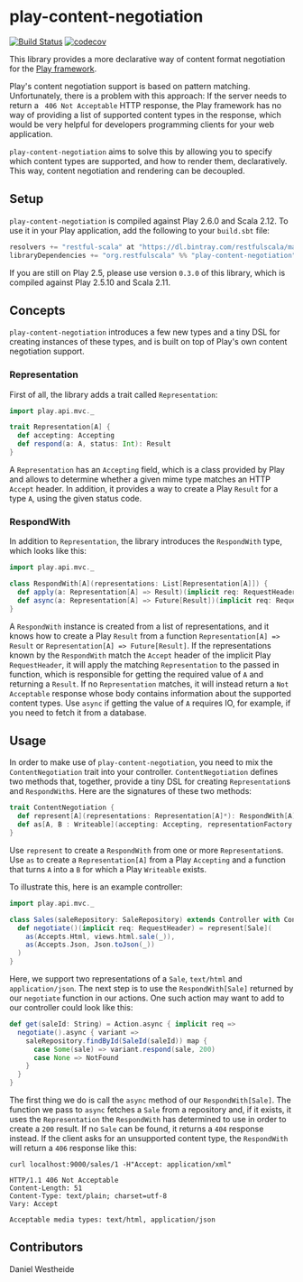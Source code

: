 # play-content-negotiation

[![Build Status](https://api.travis-ci.org/restfulscala/play-content-negotiation.svg?branch=master
)](https://api.travis-ci.org/restfulscala/play-content-negotiation)
[![codecov](https://codecov.io/gh/restfulscala/play-content-negotiation/branch/master/graph/badge.svg)](https://codecov.io/gh/restfulscala/play-content-negotiation)

This library provides a more declarative way of content format negotiation for the [Play framework](https://playframework.com/).

Play's content negotiation support is based on pattern matching. Unfortunately, there is a problem with this approach: If the server needs to return a ` 406 Not Acceptable` HTTP response, the Play framework has no way of providing a list of supported content types in the response, which would be very helpful for developers programming clients for your web application.

`play-content-negotiation` aims to solve this by allowing you to specify which content types are supported, and how to render them, declaratively. This way, content negotiation and rendering can be decoupled.

## Setup

`play-content-negotiation` is compiled against Play 2.6.0 and Scala 2.12. To use it in your Play application, add the following to your `build.sbt` file:

```scala
resolvers += "restful-scala" at "https://dl.bintray.com/restfulscala/maven"
libraryDependencies += "org.restfulscala" %% "play-content-negotiation" % "0.4.0"
```

If you are still on Play 2.5, please use version `0.3.0` of this library, which is compiled against Play 2.5.10 and Scala 2.11.

## Concepts

`play-content-negotiation` introduces a few new types and a tiny DSL for creating instances of these types, and is built on top of Play's own content negotiation support.

### Representation

First of all, the library adds a trait called `Representation`:

```scala
import play.api.mvc._

trait Representation[A] {
  def accepting: Accepting
  def respond(a: A, status: Int): Result
}
```

A `Representation` has an `Accepting` field, which is a class provided by Play and allows to determine whether a given mime type matches an HTTP `Accept` header. In addition, it provides a way to create a Play `Result` for a type `A`, using the given status code.

### RespondWith

In addition to `Representation`, the library introduces the `RespondWith` type, which looks like this:

```scala
import play.api.mvc._

class RespondWith[A](representations: List[Representation[A]]) {
  def apply(a: Representation[A] => Result)(implicit req: RequestHeader): Result = ???
  def async(a: Representation[A] => Future[Result])(implicit req: RequestHeader): Future[Result] = ???
}
```

A `RespondWith` instance is created from a list of representations, and it knows how to create a Play `Result` from a function `Representation[A] => Result` or `Representation[A] => Future[Result]`. If the representations known by the `RespondWith` match the `Accept` header of the implicit Play `RequestHeader`, it will apply the matching `Representation` to the passed in function, which is responsible for getting the required value of `A` and returning a `Result`. If no `Representation` matches, it will instead return a `Not Acceptable` response whose body contains information about the supported content types. Use `async` if getting the value of `A` requires IO, for example, if you need to fetch it from a database.

## Usage

In order to make use of `play-content-negotiation`, you need to mix the `ContentNegotiation` trait into your controller. `ContentNegotiation` defines two methods that, together, provide a tiny DSL for creating `Representation`s and `RespondWith`s. Here are the signatures of these two methods:

```scala
trait ContentNegotiation {
  def represent[A](representations: Representation[A]*): RespondWith[A]
  def as[A, B : Writeable](accepting: Accepting, representationFactory: A => B): Representation[A]
}
```

Use `represent` to create a `RespondWith` from one or more `Representation`s. Use `as` to create a `Representation[A]` from a Play `Accepting` and a function that turns `A` into a `B` for which a Play `Writeable` exists.

To illustrate this, here is an example controller:

```scala
import play.api.mvc._

class Sales(saleRepository: SaleRepository) extends Controller with ContentNegotiation {
  def negotiate()(implicit req: RequestHeader) = represent[Sale](
    as(Accepts.Html, views.html.sale(_)),
    as(Accepts.Json, Json.toJson(_))
  )
}
```

Here, we support two representations of a `Sale`, `text/html` and `application/json`. The next step is to use the `RespondWith[Sale]` returned by our `negotiate` function in our actions. One such action may want to add to our controller could look like this:

```scala
def get(saleId: String) = Action.async { implicit req =>
  negotiate().async { variant =>
    saleRepository.findById(SaleId(saleId)) map {
      case Some(sale) => variant.respond(sale, 200)
      case None => NotFound
    }
  }
}
```

The first thing we do is call the `async` method of our `RespondWith[Sale]`. The function we pass to `async` fetches a `Sale` from a repository and, if it exists, it uses the `Representation` the `RespondWith` has determined to use in order to create a `200` result. If no `Sale` can be found, it returns a `404` response instead. If the client asks for an unsupported content type, the `RespondWith` will return a `406` response like this:

```
curl localhost:9000/sales/1 -H"Accept: application/xml"

HTTP/1.1 406 Not Acceptable
Content-Length: 51
Content-Type: text/plain; charset=utf-8
Vary: Accept

Acceptable media types: text/html, application/json
```

## Contributors

Daniel Westheide
